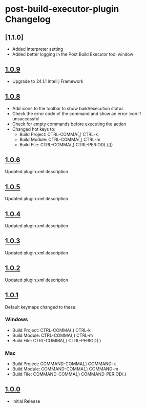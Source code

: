 <!-- Keep a Changelog guide -> https://keepachangelog.com -->

# post-build-executor-plugin Changelog

## [1.1.0]
- Added interpreter setting
- Added better logging in the Post Build Executor tool window

## [1.0.9]

- Upgrade to 24.1.1 Intellij Framework

## [1.0.8]

- Add icons to the toolbar to show build/execution status
- Check the error code of the command and show an error icon if unsuccessful
- Check for empty commands before executing the action
- Changed hot keys to:
    - Build Project: CTRL-COMMA(,) CTRL-k
    - Build Module: CTRL-COMMA(,) CTRL-m
    - Build File: CTRL-COMMA(,) CTRL-PERIOD(.)]()

## [1.0.6]

Updated plugin.xml description

## [1.0.5]

Updated plugin.xml description

## [1.0.4]

Updated plugin.xml description

## [1.0.3]

Updated plugin.xml description

## [1.0.2]

Updated plugin.xml description

## [1.0.1]

Default keymaps changed to these:

### Windows

- Build Project: CTRL-COMMA(,) CTRL-k
- Build Module: CTRL-COMMA(,) CTRL-m
- Build File: CTRL-COMMA(,) CTRL-PERIOD(.)

### Mac

- Build Project: COMMAND-COMMA(,) COMMAND-k
- Build Module: COMMAND-COMMA(,) COMMAND-m
- Build File: COMMAND-COMMA(,) COMMAND-PERIOD(.)

## [1.0.0]

- Initial Release

[Unreleased]: https://github.com/dshane001/post-build-executor-plugin/compare/v1.0.9...HEAD
[1.0.9]: https://github.com/dshane001/post-build-executor-plugin/compare/v1.0.8...v1.0.9
[1.0.8]: https://github.com/dshane001/post-build-executor-plugin/compare/v1.0.6...v1.0.8
[1.0.6]: https://github.com/dshane001/post-build-executor-plugin/compare/v1.0.5...v1.0.6
[1.0.5]: https://github.com/dshane001/post-build-executor-plugin/compare/v1.0.4...v1.0.5
[1.0.4]: https://github.com/dshane001/post-build-executor-plugin/compare/v1.0.3...v1.0.4
[1.0.3]: https://github.com/dshane001/post-build-executor-plugin/compare/v1.0.2...v1.0.3
[1.0.2]: https://github.com/dshane001/post-build-executor-plugin/compare/v1.0.1...v1.0.2
[1.0.1]: https://github.com/dshane001/post-build-executor-plugin/compare/v1.0.0...v1.0.1
[1.0.0]: https://github.com/dshane001/post-build-executor-plugin/commits/v1.0.0
